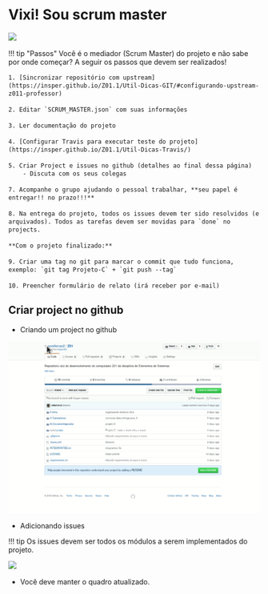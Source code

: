 # Vixi! Sou scrum master

[![](https://imgs.xkcd.com/comics/estimating_time.png)](https://xkcd.com/1658/)

!!! tip "Passos"
    Você é o mediador (Scrum Master) do projeto e não sabe por onde começar? A seguir os passos que devem ser realizados!

    1. [Sincronizar repositório com upstream](https://insper.github.io/Z01.1/Util-Dicas-GIT/#configurando-upstream-z011-professor)

    2. Editar `SCRUM_MASTER.json` com suas informações

    3. Ler documentação do projeto

    4. [Configurar Travis para executar teste do projeto](https://insper.github.io/Z01.1/Util-Dicas-Travis/)

    5. Criar Project e issues no github (detalhes ao final dessa página)
        - Discuta com os seus colegas

    7. Acompanhe o grupo ajudando o pessoal trabalhar, **seu papel é entregar!! no prazo!!!** 

    8. Na entrega do projeto, todos os issues devem ter sido resolvidos (e arquivados). Todos as tarefas devem ser movidas para `done` no projects.

    **Com o projeto finalizado:**

    9. Criar uma tag no git para marcar o commit que tudo funciona, exemplo: `git tag Projeto-C` + `git push --tag`

    10. Preencher formulário de relato (irá receber por e-mail)

## Criar project no github

- Criando um project no github

![](figs/LogiComb/C-2-project.gif)

- Adicionando issues

!!! tip
    Os issues devem ser todos os módulos a serem implementados do projeto.

![](figs/LogiComb/C-3-issues.gif)

- Você deve manter o quadro atualizado.




